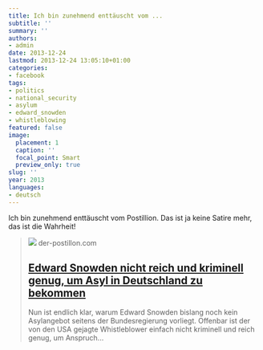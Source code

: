```yaml
---
title: Ich bin zunehmend enttäuscht vom ...
subtitle: ''
summary: ''
authors:
- admin
date: 2013-12-24
lastmod: 2013-12-24 13:05:10+01:00
categories:
- facebook
tags:
- politics
- national_security
- asylum
- edward_snowden
- whistleblowing
featured: false
image:
  placement: 1
  caption: ''
  focal_point: Smart
  preview_only: true
slug: ''
year: 2013
languages:
- deutsch
---
```


Ich bin zunehmend enttäuscht vom Postillion. Das ist ja keine Satire mehr, das ist die Wahrheit!
> [![](https://4.bp.blogspot.com/-cLnqkL-iD0U/UrWmW4S6J5I/AAAAAAAAXv0/Pzyjh-jiHiU/w1600/Chodo.jpg)](http://www.der-postillon.com/2013/12/edward-snowden-nicht-reich-und.html)
> der-postillon.com
> ## [Edward Snowden nicht reich und kriminell genug, um Asyl in Deutschland zu bekommen](http://www.der-postillon.com/2013/12/edward-snowden-nicht-reich-und.html)
>
>Nun ist endlich klar, warum Edward Snowden bislang noch kein Asylangebot seitens der Bundesregierung vorliegt. Offenbar ist der von den USA gejagte Whistleblower einfach nicht kriminell und reich genug, um Anspruch...